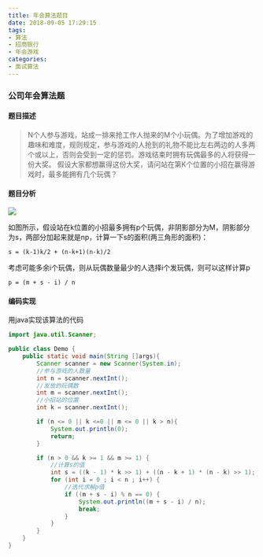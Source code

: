 ```yaml
---
title: 年会算法题目
date: 2018-09-05 17:29:15
tags: 
- 算法
- 招商银行
- 年会游戏
categories:
- 面试算法
---
```

### 公司年会算法题
#### 题目描述
> N个人参与游戏，站成一排来抢工作人抛来的M个小玩偶。为了增加游戏的趣味和难度，规则规定，参与游戏的人抢到的礼物不能比左右两边的人多两个或以上，否则会受到一定的惩罚。游戏结束时拥有玩偶最多的人将获得一份大奖。
假设大家都想赢得这份大奖，请问站在第K个位置的小招在赢得游戏时，最多能拥有几个玩偶？

#### 题目分析

![](20180905-174315.png)

如图所示，假设站在k位置的小招最多拥有p个玩偶，非阴影部分为M，阴影部分为s，两部分加起来就是np，计算一下s的面积(两三角形的面积)：
```
s = (k-1)k/2 + (n-k+1)(n-k)/2
```
考虑可能多余i个玩偶，则从玩偶数量最少的人选择i个发玩偶，则可以这样计算p
```
p = (m + s - i) / n
```

#### 编码实现
用java实现该算法的代码

```Java
import java.util.Scanner;

public class Demo {
    public static void main(String []args){
        Scanner scanner = new Scanner(System.in);
        //参与游戏的人数量
        int n = scanner.nextInt();
        //发放的玩偶数
        int m = scanner.nextInt();
        //小招站的位置
        int k = scanner.nextInt();

        if (n <= 0 || k <=0 || m <= 0 || k > n){
            System.out.println(0);
            return;
        }

        if (n > 0 && k >= 1 && m >= 1) {
            //计算s的值
            int s = ((k - 1) * k >> 1) + ((n - k + 1) * (n - k) >> 1);
            for (int i = 0 ; i < n ; i++) {
                //迭代求解p值
                if ((m + s - i) % n == 0) {
                    System.out.println((m + s - i) / n);
                    break;
                }
            }
        }
    }
}
```
